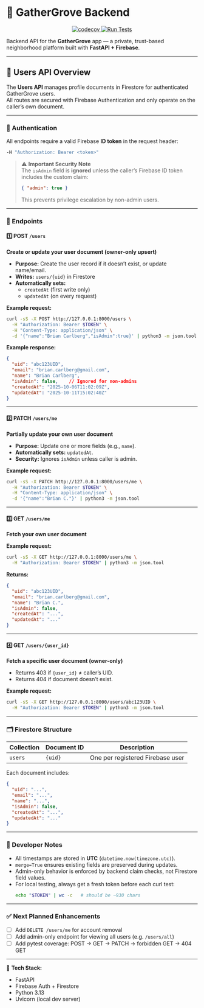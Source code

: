 # 🌿 GatherGrove Backend

<p align="center">
  <a href="https://codecov.io/gh/bcarls03/gathergrove-backend">
    <img src="https://codecov.io/gh/bcarls03/gathergrove-backend/branch/main/graph/badge.svg" alt="codecov">
  </a>
  <a href="https://github.com/bcarls03/gathergrove-backend/actions/workflows/tests.yml">
    <img src="https://github.com/bcarls03/gathergrove-backend/actions/workflows/tests.yml/badge.svg" alt="Run Tests">
  </a>
</p>

Backend API for the **GatherGrove** app — a private, trust-based neighborhood platform built with **FastAPI + Firebase**.

---

## 🧭 Users API Overview

The **Users API** manages profile documents in Firestore for authenticated GatherGrove users.  
All routes are secured with Firebase Authentication and only operate on the caller’s own document.

---

### 🔐 Authentication

All endpoints require a valid Firebase **ID token** in the request header:

```bash
-H "Authorization: Bearer <token>"
```

> ⚠️ **Important Security Note**  
> The `isAdmin` field is **ignored** unless the caller’s Firebase ID token includes the custom claim:  
> ```json
> { "admin": true }
> ```  
> This prevents privilege escalation by non-admin users.  

---

### 🧩 Endpoints

#### **1️⃣ POST `/users`**

**Create or update your user document (owner-only upsert)**

- **Purpose:** Create the user record if it doesn’t exist, or update name/email.  
- **Writes:** `users/{uid}` in Firestore  
- **Automatically sets:**  
  - `createdAt` (first write only)  
  - `updatedAt` (on every request)

**Example request:**
```bash
curl -sS -X POST http://127.0.0.1:8000/users \
  -H "Authorization: Bearer $TOKEN" \
  -H "Content-Type: application/json" \
  -d '{"name":"Brian Carlberg","isAdmin":true}' | python3 -m json.tool
```

**Example response:**
```json
{
  "uid": "abc123UID",
  "email": "brian.carlberg@gmail.com",
  "name": "Brian Carlberg",
  "isAdmin": false,    // Ignored for non-admins
  "createdAt": "2025-10-06T11:02:09Z",
  "updatedAt": "2025-10-11T15:02:40Z"
}
```

---

#### **2️⃣ PATCH `/users/me`**

**Partially update your own user document**

- **Purpose:** Update one or more fields (e.g., `name`).  
- **Automatically sets:** `updatedAt`.  
- **Security:** Ignores `isAdmin` unless caller is admin.

**Example request:**
```bash
curl -sS -X PATCH http://127.0.0.1:8000/users/me \
  -H "Authorization: Bearer $TOKEN" \
  -H "Content-Type: application/json" \
  -d '{"name":"Brian C."}' | python3 -m json.tool
```

---

#### **3️⃣ GET `/users/me`**

**Fetch your own user document**

**Example request:**
```bash
curl -sS -X GET http://127.0.0.1:8000/users/me \
  -H "Authorization: Bearer $TOKEN" | python3 -m json.tool
```

**Returns:**
```json
{
  "uid": "abc123UID",
  "email": "brian.carlberg@gmail.com",
  "name": "Brian C.",
  "isAdmin": false,
  "createdAt": "...",
  "updatedAt": "..."
}
```

---

#### **4️⃣ GET `/users/{user_id}`**

**Fetch a specific user document (owner-only)**

- Returns 403 if `{user_id}` ≠ caller’s UID.  
- Returns 404 if document doesn’t exist.

**Example request:**
```bash
curl -sS -X GET http://127.0.0.1:8000/users/abc123UID \
  -H "Authorization: Bearer $TOKEN" | python3 -m json.tool
```

---

### 🗂️ Firestore Structure

| Collection | Document ID | Description |
|-------------|--------------|-------------|
| `users` | `{uid}` | One per registered Firebase user |

Each document includes:
```json
{
  "uid": "...",
  "email": "...",
  "name": "...",
  "isAdmin": false,
  "createdAt": "...",
  "updatedAt": "..."
}
```

---

### 🧠 Developer Notes

- All timestamps are stored in **UTC** (`datetime.now(timezone.utc)`).  
- `merge=True` ensures existing fields are preserved during updates.  
- Admin-only behavior is enforced by backend claim checks, not Firestore field values.  
- For local testing, always get a fresh token before each curl test:
  ```bash
  echo "$TOKEN" | wc -c   # should be ~930 chars
  ```

---

### ✅ Next Planned Enhancements

- [ ] Add `DELETE /users/me` for account removal  
- [ ] Add admin-only endpoint for viewing all users (e.g. `/users/all`)  
- [ ] Add pytest coverage: POST → GET → PATCH → forbidden GET → 404 GET  

---

📘 **Tech Stack:**
- FastAPI  
- Firebase Auth + Firestore  
- Python 3.13  
- Uvicorn (local dev server)
